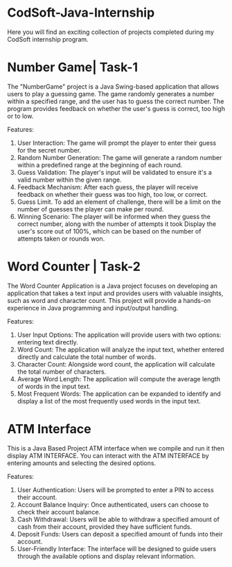 # CodSoft-Java-Internship

Here you will find an exciting collection of projects completed during my CodSoft internship program.

# Number Game| Task-1

The "NumberGame" project is a Java Swing-based application that allows users to play a guessing game. The game randomly generates a number within a specified range, and the user has to guess the correct number. The program provides feedback on whether the user's guess is correct, too high or to low.

Features:

1. User Interaction: The game will prompt the player to enter their guess for the secret number.
2. Random Number Generation: The game will generate a random number within a predefined range at the beginning of each round.
3. Guess Validation: The player's input will be validated to ensure it's a valid number within the given range.
4. Feedback Mechanism: After each guess, the player will receive feedback on whether their guess was too high, too low, or correct. 
5. Guess Limit. To add an element of challenge, there will be a limit on the number of guesses the player can make per round.
6. Winning Scenario: The player will be informed when they guess the correct number, along with the number of attempts it took Display the user's score out of 100%, which can be based on the number of attempts taken or rounds won.

# Word Counter | Task-2

The Word Counter Application is a Java project  focuses on developing an application that takes a text input and provides users with valuable insights, such as word and character count. This project will provide a hands-on experience in Java programming and input/output handling.

Features:

1. User Input Options: The application will provide users with two options:
entering text directly.
2. Word Count: The application will analyze the input text, whether entered directly and calculate the total number of words.
3. Character Count: Alongside word count, the application will calculate the total number of characters.
4.  Average Word Length: The application will compute the average length of words in the input text.
5. Most Frequent Words: The application can be expanded to identify and display a list of the most frequently used words in the input text.

# ATM Interface

This is a Java Based Project ATM interface when we compile and run it then display ATM INTERFACE. You can interact with the ATM INTERFACE by entering amounts and selecting the desired options.

Features:

1. User Authentication: Users will be prompted to enter a PIN to access their account.
2. Account Balance Inquiry: Once authenticated, users can choose to check their account balance.
3. Cash Withdrawal: Users will be able to withdraw a specified amount of cash from their account, provided they have sufficient funds.
4. Deposit Funds: Users can deposit a specified amount of funds into their account. 
5. User-Friendly Interface: The interface will be designed to guide users through the available options and display relevant information.
